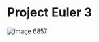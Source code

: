 # Project Euler 3
![image](https://github.com/user-attachments/assets/a6d3f629-defe-41a1-9ce4-07c4785c3e39)
6857
